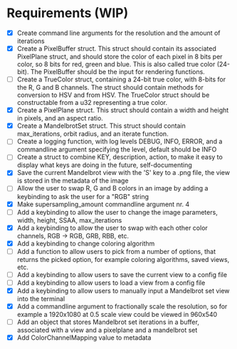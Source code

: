 # Requirements (WIP)

- [x] Create command line arguments for the resolution and the amount of iterations
- [x] Create a PixelBuffer struct. This struct should contain its associated PixelPlane struct, and should store the color of each pixel in 8 bits per color, so 8 bits for red, green and blue. This is also called true color (24-bit). The PixelBuffer should be the input for rendering functions.
- [ ] Create a TrueColor struct, containing a 24-bit true color, with 8-bits for the R, G and B channels. The struct should contain methods for conversion to HSV and from HSV. The TrueColor struct should be constructable from a u32 representing a true color.
- [x] Create a PixelPlane struct. This struct should contain a width and height in pixels, and an aspect ratio.
- [x] Create a MandelbrotSet struct. This struct should contain max_iterations, orbit radius, and an iterate function.
- [ ] Create a logging function, with log levels DEBUG, INFO, ERROR, and a commandline argument specifying the level, default should be INFO
- [ ] Create a struct to combine KEY, description, action, to make it easy to display what keys are doing in the future, self-documenting
- [x] Save the current Mandelbrot view with the 'S' key to a .png file, the view is stored in the metadata of the image
- [ ] Allow the user to swap R, G and B colors in an image by adding a keybinding to ask the user for a "RGB" string
- [x] Make supersampling_amount commandline argument nr. 4
- [ ] Add a keybinding to allow the user to change the image parameters, width, height, SSAA, max_iterations
- [x] Add a keybinding to allow the user to swap with each other color channels, RGB -> RGB, GRB, RBB, etc.
- [x] Add a keybinding to change coloring algorithm
- [ ] Add a function to allow users to pick from a number of options, that returns the picked option, for example coloring algorithms, saved views, etc.
- [ ] Add a keybinding to allow users to save the current view to a config file
- [ ] Add a keybinding to allow users to load a view from a config file
- [x] Add a keybinding to allow users to manually input a Mandelbrot set view into the terminal
- [x] Add a commandline argument to fractionally scale the resolution, so for example a 1920x1080 at 0.5 scale view could be viewed in 960x540
- [ ] Add an object that stores Mandelbrot set iterations in a buffer, associated with a view and a pixelplane and a mandelbrot set
- [x] Add ColorChannelMapping value to metadata
